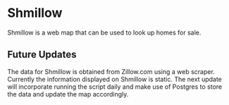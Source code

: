 # Shmillow

Shmillow is a web map that can be used to look up homes for sale.

## Future Updates

The data for Shmillow is obtained from Zillow.com using a web scraper. Currently the information displayed on Shmillow is static. The next update will incorporate running the script daily and make use of Postgres to store the data and update the map accordingly.